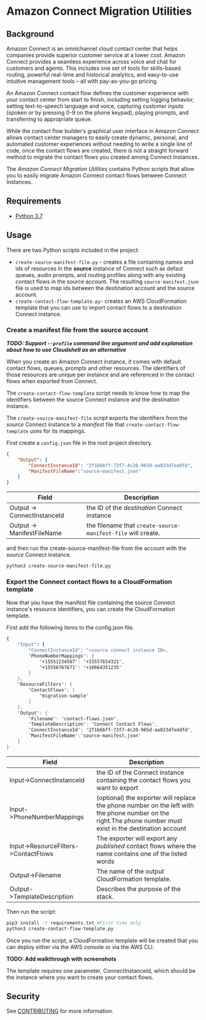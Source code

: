# Amazon Connect Migration Utilities

## Background

Amazon Connect is an omnichannel cloud contact center that helps companies provide superior customer service at a lower cost. Amazon Connect provides a seamless experience across voice and chat for customers and agents. This includes one set of tools for skills-based routing, powerful real-time and historical analytics, and easy-to-use intuitive management tools – all with pay-as-you-go pricing.

An Amazon Connect contact flow defines the customer experience with your contact center from start to finish, including setting logging behavior, setting text-to-speech language and voice, capturing customer inputs (spoken or by pressing 0-9 on the phone keypad), playing prompts, and transferring to appropriate queue. 

While the contact flow builder’s graphical user interface in Amazon Connect allows contact center managers to easily create dynamic, personal, and automated customer experiences without needing to write a single line of code, once the contact flows are created, there is not a straight forward method to migrate the contact flows you created among Connect Instances.

The *Amazon Connect Migration Utilities* contains Python scripts that allow you to easily migrate Amazon Connect contact flows between Connect Instances.

## Requirements

- [Python 3.7](https://www.python.org/downloads/)

## Usage

There are two Python scripts included in the project:

- ```create-source-manifest-file.py``` - creates a file containing names and ids of resources in the **source** instance of Connect such as defaut queues, audio prompts, and routing profiles along with any existing contact flows in the source account.
   The resulting ```source-manifest.json``` file is used to map ids between the destination account and the source account.
- ```create-contact-flow-template.py```- creates an AWS CloudFormation template that you can use to import contact flows to a destination Connect instance.


### Create a manifest file from the source account

***TODO: Support ```--profile``` command line argument and add explanation about how to use Cloudshell as an alternative***

When you create an Amazon Connect instance, it comes with default contact flows, queues, prompts and other resources.  The identifiers of those resources are unique per instance and are referenced in the contact flows when exported from Connect.

The ```create-contact-flow-template``` script needs to know how to map the identifiers between the source Connect instance and the destination instance.

The ```create-source-manifest-file``` script exports the identifiers from the *source* Connect instance to a _manifest_ file that ```create-contact-flow-template``` uses for its mappings.

First create a ```config.json``` file in the root project directory.

```json
{
    "Output": {
        "ConnectInstanceId": "2f1b6bff-73f7-4c20-965d-aa833d7eddfd",
        "ManifestFileName":"source-manifest.json"
    }
}
```

| Field                        | Description                                                       |
|------------------------------|-------------------------------------------------------------------|
| Output -> ConnectInstanceId  |  the ID of the *destination* Connect instance                     |
| Output -> ManifestFileName   |  the filename that ```create-source-manifest-file``` will create. |

and then run the create-source-manifest-file from the account with the *source* Connect instance.

```bash
python3 create-source-manifest-file.py
```

### Export the Connect contact flows to a CloudFormation template

Now that you have the manifest file containing the source Connect instance's resource identifiers, you can create the CloudFormation template.

First add the following items to the config.json file.

```bash
{
    "Input": {
        "ConnectInstanceId": "<source connect instance ID>,
        "PhoneNumberMappings": {
            "+15551234567": "+15557654321",
            "+15556767671": "+16664351235"
        }
    },
    "ResourceFilters": {
        "ContactFlows": [
            "migration-sample"
        ]
    },
    "Output": {
        "Filename": "contact-flows.json",
        "TemplateDescription": "Connect Contact Flows",
        "ConnectInstanceId": "2f1b6bff-73f7-4c20-965d-aa833d7eddfd",
        "ManifestFileName":"source-manifest.json"
    }
}
```

| Field                                 | Description                                                                      |
|---------------------------------------|----------------------------------------------------------------------------------|
| Input->ConnectInstanceId              |  the ID of the Connect instance containing the contact flows you want to export  |
| Input->PhoneNumberMappings            | (optional) the exporter will replace the phone number on the left with the phone number on the right.The phone number must exist in the destination account |
| Input->ResourceFilters->ContactFlows  | The exporter will export any *published* contact flows where the name contains one of the listed words |
| Output->Filename                      | The name of the output CloudFormation template. |
| Output->TemplateDescription           |  Describes the purpose of the stack. |

Then run the script:

```bash
pip3 install -r requirements.txt #First time only
python3 create-contact-flow-template.py
```

Once you run the script, a CloudFormation template will be created that you can deploy either via the AWS console or via the AWS CLI.

**TODO: Add walkthrough with screenshots**

The template requires one parameter, ConnectInstanceId, which should be the instance where you want to create your contact flows.

## Security

See [CONTRIBUTING](CONTRIBUTING.md#security-issue-notifications) for more information.
